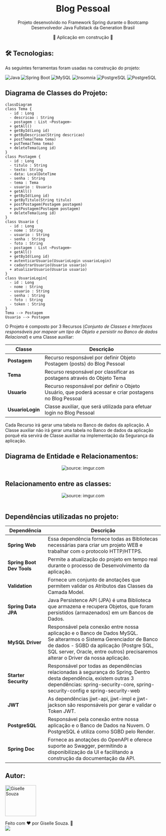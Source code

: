<h1 align="center"> Blog Pessoal</h1>

<p align="center">Projeto desenvolvido no Framework Spring durante  o Bootcamp Desenvolvedor Java Fullstack da Generation Brasil</p>

<p align="center">🚧 Aplicação em construção 🚧<p>

<h2> 🛠 Tecnologias: </h2>

As seguintes ferramentas foram usadas na construção do projeto:

![Java](https://img.shields.io/badge/Java-ED8B00?style=flat&logo=openjdk&logoColor=white)
![Spring Boot](https://img.shields.io/badge/Spring-6DB33F?style=flat&logo=spring&logoColor=white)
![MySQL](https://img.shields.io/badge/MySQL-005C84?style=flat&logo=mysql&logoColor=white)
![Insomnia](https://img.shields.io/badge/Insomnia-5C2D91?style=flat&logo=%20studio&logoColor=white)
![PostgreSQL](https://img.shields.io/badge/PostgreSQL-316192?style=flat&logo=postgresql&logoColor=white)
![PostgreSQL](https://img.shields.io/badge/Render-1CE783?style=flat&logo=&logoColor=white)



<h2> Diagrama de Classes do Projeto: </h2>

```mermaid
classDiagram
class Tema {
  - id : Long
  - descricao : String
  - postagem : List ~Postagem~
  + getAll()
  + getById(Long id)
  + getByDescricao(String descricao)
  + postTema(Tema tema)
  + putTema(Tema tema)
  + deleteTema(Long id)
}
class Postagem {
  - id : Long
  - titulo : String
  - texto: String
  - data: LocalDateTime
  - senha : String
  - tema : Tema
  - usuario : Usuario
  + getAll()
  + getById(Long id)
  + getByTitulo(String titulo)
  + postPostagem(Postagem postagem)
  + putPostagem(Postagem postagem)
  + deleteTema(Long id)
}
class Usuario {
  - id : Long
  - nome : String
  - usuario : String
  - senha : String
  - foto : String
  - postagem : List ~Postagem~
  + getAll()
  + getById(Long id)
  + autenticarUsuario(UsuarioLogin usuarioLogin)
  + cadastrarUsuario(Usuario usuario)
  + atualizarUsuario(Usuario usuario)
}
class UsuarioLogin{
  - id : Long
  - nome : String
  - usuario : String
  - senha : String
  - foto : String
  - token : String
}
Tema --> Postagem
Usuario --> Postagem
```

O Projeto é composto por 3 Recursos (*Conjunto de Classes e Interfaces responsáveis por mapear um tipo de Objeto e persistir no Banco de dados Relacional*) e uma Classe auxiliar:

| Classe           | Descrição                                                    |
| ---------------- | ------------------------------------------------------------ |
| **Postagem**     | Recurso responsável por definir Objeto Postagem (posts) do Blog Pessoal |
| **Tema**         | Recurso responsável por classificar as postagens através do Objeto Tema |
| **Usuario**      | Recurso responsável por definir o Objeto Usuário, que poderá acessar e criar postagens no Blog Pessoal |
| **UsuarioLogin** | Classe auxiliar, que será utilizada para efetuar login no Blog Pessoal |

Cada Recurso irá gerar uma tabela no Banco de dados da aplicação. A Classe auxiliar não irá gerar uma tabela no Banco de dados da aplicação porquê ela servirá de Classe auxiliar na implementação da Segurança da aplicação. 

<h2> Diagrama de Entidade e Relacionamentos: </h2>

<div align="center"><img src="https://i.imgur.com/zmzehFU.png" title="source: imgur.com" /></div>

<h2> Relacionamento entre as classes: </h2>

<div align="center"><img src="https://i.imgur.com/5p6IKku.png" title="source: imgur.com" /></div>
<br />

<h2> Dependências utilizadas no projeto: </h2>

| Dependência               | Descrição                                                    |
| ------------------------- | ------------------------------------------------------------ |
| **Spring Web**            | Essa dependência fornece todas as Bibliotecas necessárias para criar um projeto WEB e trabalhar com o protocolo HTTP/HTTPS. |
| **Spring Boot Dev Tools** | Permite a atualização do projeto em tempo real durante o processo de Desenvolvimento da aplicação. |
| **Validation**            | Fornece um conjunto de anotações que permitem validar os Atributos das Classes da Camada Model. |
| **Spring Data JPA**       | Java Persistence API (JPA) é uma Biblioteca que armazena e recupera Objetos, que foram persistidos (armazenados) em um Bancos de Dados.      |
| **MySQL Driver**          | Responsável pela conexão entre nossa aplicação e o Banco de Dados MySQL. <br />Se alterarmos o Sistema Gerenciador de Banco de dados - SGBD da aplicação (Postgre SQL, SQL server, Oracle, entre outros) precisaremos alterar o Driver da nossa aplicação. |
| **Starter Security**      | Responsável por todas as dependências relacionadas à segurança do Spring. Dentro desta dependência, existem outras 3 dependências: spring-security-core, spring-security-config e spring-security-web |
| **JWT**                   | As dependências jjwt-api, jjwt-impl e jjwt-jackson são responsáveis por gerar e validar o Token JWT.|
| **PostgreSQL**            | Responsável pela conexão entre nossa aplicação e o Banco de Dados na Nuvem. O PostgreSQL é utiliza como SGBD pelo Render.|
| **Spring Doc**            | Fornece as anotações do OpenAPI e oferece suporte ao Swagger, permitindo a disponibilização da UI e facilitando a construção da documentação da API.|


<h2> Autor: </h2>

<img alt="Giselle Souza" title="Giselle Souza" src="https://github.com/gisellesouzaa.png" height="100" width="100"/>

Feito com ❤️ por Giselle Souza. 👋
<br>
<a href="https://www.linkedin.com/in/giselle-de-souza-gabriel/" target="_blank"><img src="https://img.shields.io/badge/-LinkedIn-05122A?style=for-the-flat&logo=linkedin&logoColor=white" target="_blank"></a>

